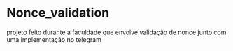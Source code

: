 # Nonce_validation
projeto feito durante a faculdade que envolve validação de nonce junto com uma implementação no telegram
